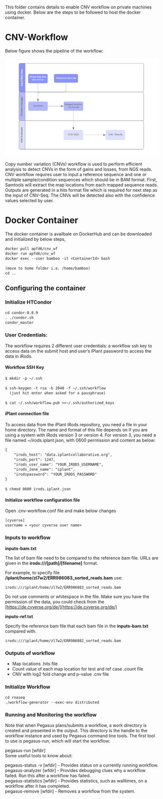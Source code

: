 
This folder contains details to enable CNV workflow on private machines using docker. Below are the steps to be followed to host the docker container.

# CNV-Workflow
Below figure shows the pipeline of the workflow:

![](Images/cnv_wf.PNG)

Copy number variation (CNVs) workflow is used to perform efficient analysis to detect CNVs in the form of gains and losses, from NGS reads. CNV workflow requires user to input a reference sequence and one or multiple sample/condition sequences which should be in BAM format. First, Samtools will extract the map locations from each mapped sequence reads. Outputs are generated in a hits format file which is required for next step as the input of CNV-Seq. The CNVs will be detected also with the confidence values selected by user.

# Docker Container
The docker container is availbale on DockerHub and can be downloaded and initialized by below steps,

```
docker pull apfd6/cnv_wf  
docker run apfd6/cnv_wf  
docker exec --user bamboo -it <ContainerId> bash  

(move to home folder i.e. /home/bamboo)  
cd ..  
```

## Configuring the container

### Initialize HTCondor

```
cd condor-8.8.9
. ./condor.sh
condor_master
```

### User Credentials:
The workflow requires 2 different user credentials:  a workflow ssh key to access data on the submit host and user’s iPlant password to access the data in iRods.  

#### Workflow SSH Key  
```
$ mkdir -p ~/.ssh  

$ ssh-keygen -t rsa -b 2048 -f ~/.ssh/workflow  
  (just hit enter when asked for a passphrase)  
  
$ cat ~/.ssh/workflow.pub >>~/.ssh/authorized_keys
```

#### iPlant connection file

To access data from the iPlant iRods repository, you need a file in your home directory. The name and format of this file depends on if you are using a system with iRods version 3 or version 4. For version 3, you need a file named ~/irods.iplant.json, with 0600 permission and content as below:
```
{
    "irods_host": "data.iplantcollaborative.org",  
    "irods_port": 1247,  
    "irods_user_name": "YOUR_IRODS_USERNAME",  
    "irods_zone_name": "iplant",  
    "irodspassword": "YOUR_IRODS_PASSWORD"  
}

$ chmod 0600 irods.iplant.json
```
#### Initialize workflow configuration file
Open .cnv-workflow.conf file and make below changes
```
[cyverse]
username = <your cyverse user name>
```

### Inputs to workflow
**inputs-bam.txt**

The list of bam file need to be compared to the reference bam file.
URLs are given in the **irods:///[path]/[filename]** format. 

For example, to specify file **/iplant/home/zl7w2/ERR986083_sorted_reads.bam** use:
```
irods:///iplant/home/zl7w2/ERR986083_sorted_reads.bam
```
Do not use comments or whitespace in the file. Make sure you have the permission of the data, you could check from the [https://de.cyverse.org/de/](https://de.cyverse.org/de/)

**inputs-ref.txt**

Specify the reference bam file that each bam file in the **inputs-bam.txt** compared with.
```
irods:///iplant/home/zl7w2/ERR986082_sorted_reads.bam
```

### Outputs of workflow
- Map locations .hits file
- Count value of each map location for test and ref case  .count file
- CNV with log2 fold change and p-value .cnv file

### Initialize Workflow
```
cd rnaseq
./workflow-generator --exec-env distributed
```

### Running and Monitoring the workflow

Note that when Pegasus plans/submits a workflow, a work directory is created and presented in the output. This directory is the handle to the workflow instance and used by Pegasus command line tools. The first tool to use is pegasus-run, which will start the workflow:  

pegasus-run [wfdir]  
Some useful tools to know about:  

pegasus-status -v [wfdir] - Provides status on a currently running workflow.  
pegasus-analyzer [wfdir] - Provides debugging clues why a workflow failed. Run this after a workflow has failed.  
pegasus-statistics [wfdir] - Provides statistics, such as walltimes, on a workflow after it has completed.  
pegasus-remove [wfdir] - Removes a workflow from the system.  

